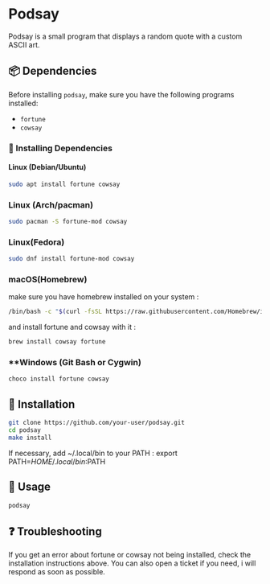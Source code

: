 # Podsay

Podsay is a small program that displays a random quote with a custom ASCII art.

## 📦 Dependencies

Before installing `podsay`, make sure you have the following programs installed:

- `fortune`
- `cowsay`

### 🔧 Installing Dependencies

#### **Linux (Debian/Ubuntu)**
```sh
sudo apt install fortune cowsay
```
### **Linux (Arch/pacman)**
```sh
sudo pacman -S fortune-mod cowsay
```
### **Linux(Fedora)**
```sh
sudo dnf install fortune-mod cowsay
```
### **macOS(Homebrew)**
make sure you have homebrew installed on your system :
```sh
/bin/bash -c "$(curl -fsSL https://raw.githubusercontent.com/Homebrew/install/HEAD/install.sh)"
```
and install fortune and cowsay with it :
```sh
brew install cowsay fortune
```
### **Windows (Git Bash or Cygwin)
```sh
choco install fortune cowsay
```

## 🚀 Installation
```sh
git clone https://github.com/your-user/podsay.git
cd podsay
make install
```
If necessary, add ~/.local/bin to your PATH :
export PATH=$HOME/.local/bin:$PATH

## 🐄 Usage
```sh
podsay
```
## ❓ Troubleshooting
If you get an error about fortune or cowsay not being installed, check the installation instructions above.
You can also open a ticket if you need, i will respond as soon as possible.
